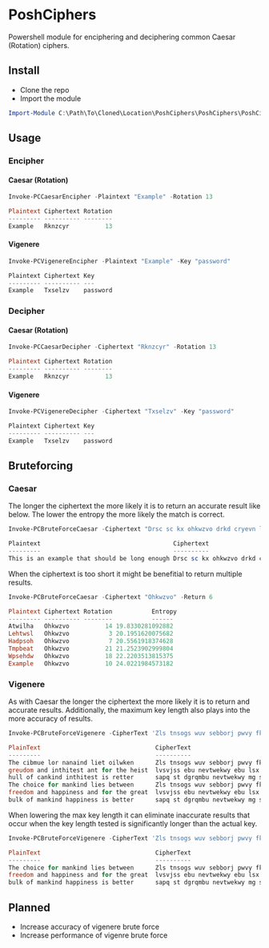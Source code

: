# PoshCiphers
Powershell module for enciphering and deciphering common Caesar (Rotation) ciphers.

## Install
* Clone the repo
* Import the module
```powershell
Import-Module C:\Path\To\Cloned\Location\PoshCiphers\PoshCiphers\PoshCiphers.psd1
```

## Usage
### Encipher
#### Caesar (Rotation)
```powershell
Invoke-PCCaesarEncipher -Plaintext "Example" -Rotation 13

Plaintext Ciphertext Rotation
--------- ---------- --------
Example   Rknzcyr          13
```

#### Vigenere
```powershell
Invoke-PCVigenereEncipher -Plaintext "Example" -Key "password"

Plaintext Ciphertext Key
--------- ---------- ---
Example   Txselzv    password
```

### Decipher
#### Caesar (Rotation)
```powershell
Invoke-PCCaesarDecipher -Ciphertext "Rknzcyr" -Rotation 13

Plaintext Ciphertext Rotation
--------- ---------- --------
Example   Rknzcyr          13
```

#### Vigenere
```powershell
Invoke-PCVigenereDecipher -Ciphertext "Txselzv" -Key "password"

Plaintext Ciphertext Key
--------- ---------- ---
Example   Txselzv    password
```

## Bruteforcing
### Caesar
The longer the ciphertext the more likely it is to return an accurate result like below. The lower the entropy the more likely the match is correct.
```powershell
Invoke-PCBruteForceCaesar -Ciphertext "Drsc sc kx ohkwzvo drkd cryevn lo vyxq oxyeqr"

Plaintext                                     Ciphertext                                    Rotation           Entropy
---------                                     ----------                                    --------           ------
This is an example that should be long enough Drsc sc kx ohkwzvo drkd cryevn lo vyxq oxyeqr       10 109.798786942039
```
When the ciphertext is too short it might be benefitial to return multiple results.
```powershell
Invoke-PCBruteForceCaesar -Ciphertext "Ohkwzvo" -Return 6

Plaintext Ciphertext Rotation           Entropy
--------- ---------- --------           ------
Atwilha   Ohkwzvo          14 19.8330281092882
Lehtwsl   Ohkwzvo           3 20.1951620075682
Hadpsoh   Ohkwzvo           7 20.5561918374628
Tmpbeat   Ohkwzvo          21 21.2523902999804
Wpsehdw   Ohkwzvo          18 22.2203513815375
Example   Ohkwzvo          10 24.0221984573182
```

### Vigenere
As with Caesar the longer the ciphertext the more likely it is to return and accurate results. Additionally, the maximum key length also plays into the more accuracy of results.
```powershell
Invoke-PCBruteForceVigenere -CipherText 'Zls tnsogs wuv sebborj pwvy fkxkvkr lvsvjss ebu nevtwekwy ebu lsx xvv mvkeh sapq st dgrqmbu nevtwekwy mg skxzif' -Return 2

PlainText                                CipherText                               Key                           Entropy
---------                                ----------                               ---                           -------
The cibmue lor nanaind liet oilwken      Zls tnsogs wuv sebborj pwvy fkxkvkr      GEORFRCMOLGEFEOBGE   210.614486327131
greudom and inthitest ant for the heist  lvsvjss ebu nevtwekwy ebu lsx xvv mvkeh
hull of cankind inthitest is retter      sapq st dgrqmbu nevtwekwy mg skxzif
The choice for mankind lies between      Zls tnsogs wuv sebborj pwvy fkxkvkr      GEORGE               216.636909401074
freedom and happiness and for the great  lvsvjss ebu nevtwekwy ebu lsx xvv mvkeh
bulk of mankind happiness is better      sapq st dgrqmbu nevtwekwy mg skxzif
```
When lowering the max key length it can eliminate inaccurate results that occur when the key length tested is significantly longer than the actual key.
```powershell
Invoke-PCBruteForceVigenere -CipherText 'Zls tnsogs wuv sebborj pwvy fkxkvkr lvsvjss ebu nevtwekwy ebu lsx xvv mvkeh sapq st dgrqmbu nevtwekwy mg skxzif' -MaxKeyLength 10

PlainText                                CipherText                               Key                           Entropy
---------                                ----------                               ---                           -------
The choice for mankind lies between      Zls tnsogs wuv sebborj pwvy fkxkvkr      GEORGE               216.636909401074
freedom and happiness and for the great  lvsvjss ebu nevtwekwy ebu lsx xvv mvkeh
bulk of mankind happiness is better      sapq st dgrqmbu nevtwekwy mg skxzif
```
## Planned
- Increase accuracy of vigenere brute force
- Increase performance of vigenre brute force